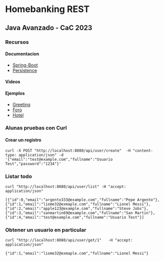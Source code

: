 # Homebanking REST

## Java Avanzado - CaC 2023

### Recursos

#### Documentacion

- [Spring-Boot](https://spring.io/guides/gs/spring-boot/)
- [Persistence](https://spring.io/guides/gs/accessing-data-jpa/)

#### Videos



#### Ejemplos

- [Greeting](https://github.com/mechero/spring-boot-restcontroller)
- [Foro](https://github.com/admred/challenge-one-foro-alura)
- [Hotel](https://github.com/khoubyari/spring-boot-rest-example)


### Alunas pruebas con Curl

#### Crear un registro
```
curl -X POST "http://localhost:8080/api/user/create"  -H "content-type: application/json" -d '{"email":"test@example.com","fullname":"Usuario Test","password":"1234"}'
```

### Listar todo
```
curl "http://localhost:8080/api/user/list" -H "accept: application/json"

[{"id":0,"email":"argento333@example.com","fullname":"Pepe Argento"},{"id":1,"email":"liome32@exmaple.com","fullname":"Lionel Messi"},{"id":2,"email":"apple123@example.com","fullname":"Steve Jobs"},{"id":3,"email":"sanmartin69@example.com","fullname":"San Martin"},{"id":4,"email":"test@example.com","fullname":"Usuario Test"}]
```

### Obtener un usuario en particular
```
curl "http://localhost:8080/api/user/get/1"   -H "accept: application/json"

{"id":1,"email":"liome32@exmaple.com","fullname":"Lionel Messi"}

```
